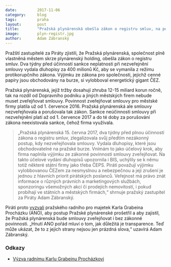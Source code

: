 ```yaml
---
date:         2017-11-06
category:     blog
tags:         praha
layout:       post
title:        "Pražská plynárenská obešla zákon o registru smluv, na poslední chvíli vydala dluhopisy"
image:        plyn-registr.jpg
author:       Adam Zábranský
---
```


Pražští zastupitelé za Piráty zjistili, že Pražská plynárenská, společnost plně vlastněná městem skrze plynárenský holding, obešla zákon o registru smluv. Dva týdny před účinností sankce neplatnosti při nezveřejnění smlouvy vydala dluhopisy za 400 milionů Kč, aby se vymanila z režimu protikorupčního zákona. Výjimku ze zákona pro společnosti, jejichž cenné papíry jsou obchodovány na burze, si vylobboval energetický gigant ČEZ.

Pražská plynárenská, jejíž tržby dosahují zhruba 12-15 miliard korun ročně, tak na rozdíl od Dopravního podniku a jiných městských firem nebude muset zveřejňovat smlouvy. Povinnost zveřejňovat smlouvy pro městské firmy platila už od 1. července 2016. Pražská plynárenská ale smlouvy nezveřejňovala a porušovala tak zákon. Sankce neúčinnosti smlouvy při nezveřejnění platí až od 1. července 2017 a do té doby za porušování zákona neexistovala sankce, čehož firma využívala.

> „Pražská plynárenská 15. června 2017, dva týdny před plnou účinností zákona o registru smluv, zlegalizovala svůj předtím nezákonný postup, kdy nezveřejňovala smlouvy. Vydala dluhopisy, které jsou obchodovatelné na pražské burze. Vnímám to jako účelový krok, aby firma naplnila výjimku ze zákonné povinnosti smlouvy zveřejňovat. Na takto účelové vydání dluhopisů upozornila i BIS, uchýlily se k němu totiž některé státní firmy jako třeba ČEPS. Piráti považují výjimku vylobbovanou ČEZem za nesmyslnou a nebezpečnou a její zrušení je jednou z hlavních priorit pirátských poslanců. Veřejnost má právo znát informace o různých právních a marketingových službách, sponzoringu všemožných akcí či prodejích nemovitostí, i pokud probíhají ve státních a městských firmách,“ shrnuje pražský zastupitel za Piráty Adam Zábranský.

Piráti proto [vyzvali](https://github.com/pirati-byro/spisy-zk-pha-2017/blob/master/8387-dluhopisy-prazska-plynarenska/01-apel/main.pdf) pražského radního pro majetek Karla Grabeina Procházku (ANO), aby postup Pražské plynárenské prošetřil a aby zajistil, že Pražská plynárenská bude smlouvy zveřejňovat i bez zákonné povinnosti. „Hnutí ANO pořád mluví o tom, jak důležitá je transparence. Teď může ukázat, že to z jejich strany nejsou jen prázdná slova,“ uzavírá Adam Zábranský.

### Odkazy 

* [Výzva radnímu Karlu Grabeinu Procházkovi](https://github.com/pirati-byro/spisy-zk-pha-2017/blob/master/8387-dluhopisy-prazska-plynarenska/01-apel/main.pdf)
